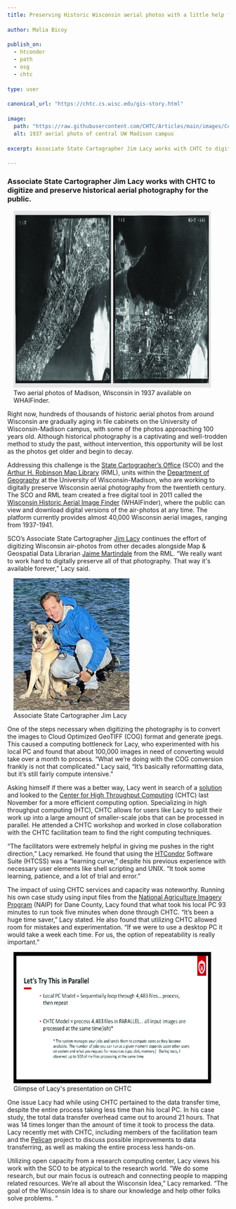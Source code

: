 ```yaml
---
title: Preserving Historic Wisconsin aerial photos with a little help from  CHTC

author: Malia Bicoy

publish_on:
  - htcondor
  - path
  - osg
  - chtc
  
type: user 

canonical_url: "https://chtc.cs.wisc.edu/gis-story.html"

image:
  path: "https://raw.githubusercontent.com/CHTC/Articles/main/images/Central-Campus-Madison.jpg"
  alt: 1937 aerial photo of central UW Madison campus
  
excerpt: Associate State Cartographer Jim Lacy works with CHTC to digitize and preserve historical aerial photography for the public.

---
```

### Associate State Cartographer Jim Lacy works with CHTC to digitize and preserve historical aerial photography for the public.

<figure class="figure float-end" style="margin-left: 1em">
  <img src='https://raw.githubusercontent.com/CHTC/Articles/main/images/sidebyside.jpg' height="402" width="1000" class="figure-img img-fluid rounded" alt="Two aerial photos of Madison, Wisconsin in 1937 available on WHAIFinder.">
  <figcaption class="figure-caption">Two aerial photos of Madison, Wisconsin in 1937 available on WHAIFinder.<br/></figcaption>
</figure>

Right now, hundreds of thousands of historic aerial photos from around Wisconsin are gradually aging in file cabinets on the University of 
Wisconsin-Madison campus, with some of the photos approaching 100 years old. Although historical photography is a captivating and well-trodden 
method to study the past, without intervention, this opportunity will be lost as the photos get older and begin to decay.

Addressing this challenge is the [State Cartographer’s Office](https://www.sco.wisc.edu/) (SCO) and the
[Arthur H. Robinson Map Library](https://geography.wisc.edu/maplibrary/) (RML), units within 
the [Department of Geography](https://geography.wisc.edu/) at the University of Wisconsin-Madison, who are working to digitally preserve 
Wisconsin aerial photography from the twentieth century. The SCO and RML team created a free digital tool in 2011 called 
the [Wisconsin Historic Aerial Image Finder](https://maps.sco.wisc.edu/WHAIFinder/) (WHAIFinder), where the public can view and download digital 
versions of the air-photos at any time. The platform currently provides almost 40,000 Wisconsin aerial images, ranging from 1937-1941.

SCO’s Associate State Cartographer [Jim Lacy](https://www.sco.wisc.edu/staff/jim-lacy/) continues the effort of digitizing Wisconsin 
air-photos from other decades alongside Map & Geospatial Data Librarian [Jaime Martindale](https://geography.wisc.edu/maplibrary/staff/) from 
the RML. “We really want to work hard to digitally preserve all of that photography. That way it's available forever,” Lacy said.

<figure class="figure float-end" style="margin-left: 1em">
  <img src='https://raw.githubusercontent.com/CHTC/Articles/main/images/Lacy-portrait.jpeg' height="300" width="264" class="figure-img img-fluid rounded" alt="Associate State Cartographer Jim Lacy">
  <figcaption class="figure-caption">Associate State Cartographer Jim Lacy<br/></figcaption>
</figure>

One of the steps necessary when digitizing the photography is to convert the images to Cloud Optimized GeoTIFF (COG) format and generate jpegs. 
This caused a computing bottleneck for Lacy, who experimented with his local PC and found that about 100,000 images in need of converting would 
take over a month to process. “What we’re doing with the COG conversion frankly is not that complicated.” Lacy said, “It’s basically reformatting data, 
but it’s still fairly compute intensive.”

Asking himself if there was a better way, Lacy went in search of a [solution](https://www.linkedin.com/feed/update/urn:li:activity:7143673958825885696/) 
and looked to the [Center for High Throughput Computing](https://chtc.cs.wisc.edu/) (CHTC) last November for a more efficient computing option. 
Specializing in high throughput computing (HTC), CHTC allows for users like Lacy to split their work up into a large amount of smaller-scale jobs 
that can be processed in parallel. He attended a CHTC workshop and worked in close collaboration with the CHTC facilitation team to find the right 
computing techniques.

“The facilitators were extremely helpful in giving me pushes in the right direction,” Lacy remarked. He found that using the
[HTCondor](https://htcondor.org/) Software Suite (HTCSS) was a “learning curve,” despite his previous experience with necessary user elements 
like shell scripting and UNIX. “It took some learning, patience, and a lot of trial and error.”

The impact of using CHTC services and capacity was noteworthy. Running his own case study using input files from 
the [National Agriculture Imagery Program](https://naip-usdaonline.hub.arcgis.com/) (NAIP) for Dane County, Lacy found that what took his local 
PC 93 minutes to run took five minutes when done through CHTC. “It’s been a huge time saver,” Lacy stated. He also found that utilizing CHTC allowed 
room for mistakes and experimentation. “If we were to use a desktop PC it would take a week each time. For us, the option of repeatability is really 
important.”

<figure class="figure float-end" style="margin-left: 1em">
  <img src='https://raw.githubusercontent.com/CHTC/Articles/main/images/lacysnapshot.jpg' height="299" width="556" class="figure-img img-fluid rounded" alt="Glimpse of Lacy's presentation on CHTC">
  <figcaption class="figure-caption">Glimpse of Lacy's presentation on CHTC<br/></figcaption>
</figure>

One issue Lacy had while using CHTC pertained to the data transfer time, despite the entire process taking less time than his local PC. In his case 
study, the total data transfer overhead came out to around 21 hours. That was 14 times longer than the amount of time it took to process the data. 
Lacy recently met with CHTC, including members of the facilitation team and the [Pelican](https://pelicanplatform.org/) project to discuss possible 
improvements to data transferring, as well as making the entire process less hands-on.

Utilizing open capacity from a research computing center, Lacy views his work with the SCO to be atypical to the research world. 
“We do some research, but our main focus is outreach and connecting people to mapping related resources. We’re all about the Wisconsin Idea,” 
Lacy remarked. “The goal of the Wisconsin Idea is to share our knowledge and help other folks solve problems. ”
